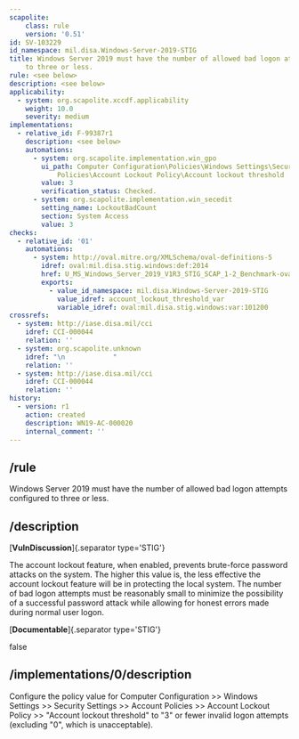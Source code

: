 ```yaml
---
scapolite:
    class: rule
    version: '0.51'
id: SV-103229
id_namespace: mil.disa.Windows-Server-2019-STIG
title: Windows Server 2019 must have the number of allowed bad logon attempts configured
    to three or less.
rule: <see below>
description: <see below>
applicability:
  - system: org.scapolite.xccdf.applicability
    weight: 10.0
    severity: medium
implementations:
  - relative_id: F-99387r1
    description: <see below>
    automations:
      - system: org.scapolite.implementation.win_gpo
        ui_path: Computer Configuration\Policies\Windows Settings\Security Settings\Account
            Policies\Account Lockout Policy\Account lockout threshold
        value: 3
        verification_status: Checked.
      - system: org.scapolite.implementation.win_secedit
        setting_name: LockoutBadCount
        section: System Access
        value: 3
checks:
  - relative_id: '01'
    automations:
      - system: http://oval.mitre.org/XMLSchema/oval-definitions-5
        idref: oval:mil.disa.stig.windows:def:2014
        href: U_MS_Windows_Server_2019_V1R3_STIG_SCAP_1-2_Benchmark-oval.xml
        exports:
          - value_id_namespace: mil.disa.Windows-Server-2019-STIG
            value_idref: account_lockout_threshold_var
            variable_idref: oval:mil.disa.stig.windows:var:101200
crossrefs:
  - system: http://iase.disa.mil/cci
    idref: CCI-000044
    relation: ''
  - system: org.scapolite.unknown
    idref: "\n            "
    relation: ''
  - system: http://iase.disa.mil/cci
    idref: CCI-000044
    relation: ''
history:
  - version: r1
    action: created
    description: WN19-AC-000020
    internal_comment: ''
---
```



## /rule

Windows Server 2019 must have the number of allowed bad logon attempts configured to three or less.

## /description

[**VulnDiscussion**]{.separator type='STIG'}

The account lockout feature, when enabled, prevents brute-force password attacks on the system. The higher this value is, the less effective the account lockout feature will be in protecting the local system. The number of bad logon attempts must be reasonably small to minimize the possibility of a successful password attack while allowing for honest errors made during normal user logon.

[**Documentable**]{.separator type='STIG'}

false

## /implementations/0/description

Configure the policy value for Computer Configuration >> Windows Settings >> Security Settings >> Account Policies >> Account Lockout Policy >> "Account lockout threshold" to "3" or fewer invalid logon attempts (excluding "0", which is unacceptable).
